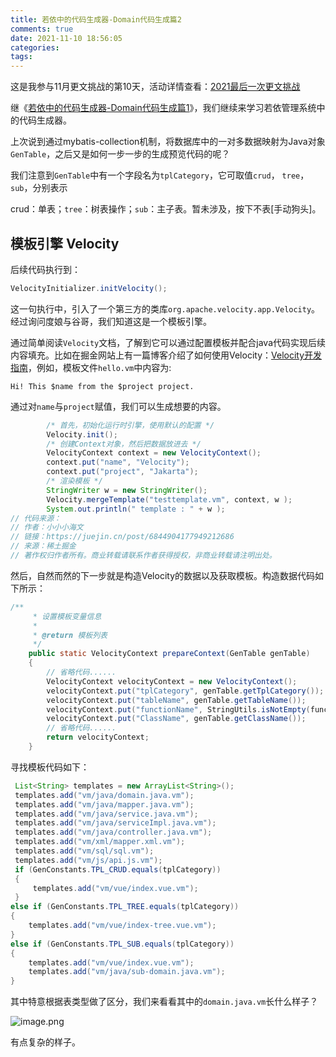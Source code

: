 ```yaml
---
title: 若依中的代码生成器-Domain代码生成篇2
comments: true
date: 2021-11-10 18:56:05
categories:
tags:
---
```


这是我参与11月更文挑战的第10天，活动详情查看：[2021最后一次更文挑战](https://juejin.cn/post/7023643374569816095/)

继《[若依中的代码生成器-Domain代码生成篇1](https://juejin.cn/post/7028888697474908167)》，我们继续来学习若依管理系统中的代码生成器。

上次说到通过mybatis-collection机制，将数据库中的一对多数据映射为Java对象`GenTable`，之后又是如何一步一步的生成预览代码的呢？

我们注意到`GenTable`中有一个字段名为`tplCategory`，它可取值`crud`， `tree`，`sub`，分别表示

crud：单表；`tree`：树表操作；`sub`：主子表。暂未涉及，按下不表[手动狗头]。

## 模板引擎 Velocity

后续代码执行到：

```java
VelocityInitializer.initVelocity();
```

这一句执行中，引入了一个第三方的类库`org.apache.velocity.app.Velocity`。经过询问度娘与谷哥，我们知道这是一个模板引擎。

通过简单阅读`Velocity`文档，了解到它可以通过配置模板并配合java代码实现后续内容填充。比如在掘金网站上有一篇博客介绍了如何使用Velocity：[Velocity开发指南](https://juejin.cn/post/6844904177949212686)，例如，模板文件`hello.vm`中内容为:

```
Hi! This $name from the $project project.
```

通过对`name`与`project`赋值，我们可以生成想要的内容。

```java
		/* 首先，初始化运行时引擎，使用默认的配置 */
        Velocity.init();
        /* 创建Context对象，然后把数据放进去 */
        VelocityContext context = new VelocityContext();
        context.put("name", "Velocity");
        context.put("project", "Jakarta");
        /* 渲染模板 */
        StringWriter w = new StringWriter();
        Velocity.mergeTemplate("testtemplate.vm", context, w );
        System.out.println(" template : " + w );
// 代码来源：
// 作者：小小小海文
// 链接：https://juejin.cn/post/6844904177949212686
// 来源：稀土掘金
// 著作权归作者所有。商业转载请联系作者获得授权，非商业转载请注明出处。
```

然后，自然而然的下一步就是构造Velocity的数据以及获取模板。构造数据代码如下所示：

```java
/**
     * 设置模板变量信息
     *
     * @return 模板列表
     */
    public static VelocityContext prepareContext(GenTable genTable)
    {
        // 省略代码......
        VelocityContext velocityContext = new VelocityContext();
        velocityContext.put("tplCategory", genTable.getTplCategory());
        velocityContext.put("tableName", genTable.getTableName());
        velocityContext.put("functionName", StringUtils.isNotEmpty(functionName) ? functionName : "【请填写功能名称】");
        velocityContext.put("ClassName", genTable.getClassName());
	    // 省略代码......
        return velocityContext;
    }
```

寻找模板代码如下：

```java
 List<String> templates = new ArrayList<String>();
 templates.add("vm/java/domain.java.vm");
 templates.add("vm/java/mapper.java.vm");
 templates.add("vm/java/service.java.vm");
 templates.add("vm/java/serviceImpl.java.vm");
 templates.add("vm/java/controller.java.vm");
 templates.add("vm/xml/mapper.xml.vm");
 templates.add("vm/sql/sql.vm");
 templates.add("vm/js/api.js.vm");
 if (GenConstants.TPL_CRUD.equals(tplCategory))
 {
     templates.add("vm/vue/index.vue.vm");
 }
else if (GenConstants.TPL_TREE.equals(tplCategory))
{
    templates.add("vm/vue/index-tree.vue.vm");
}
else if (GenConstants.TPL_SUB.equals(tplCategory))
{
    templates.add("vm/vue/index.vue.vm");
    templates.add("vm/java/sub-domain.java.vm");
}
```

其中特意根据表类型做了区分，我们来看看其中的`domain.java.vm`长什么样子？

![image.png](https://p3-juejin.byteimg.com/tos-cn-i-k3u1fbpfcp/b9559b6c1e6d4b31a790af988776b3b7~tplv-k3u1fbpfcp-watermark.image?)

有点复杂的样子。

